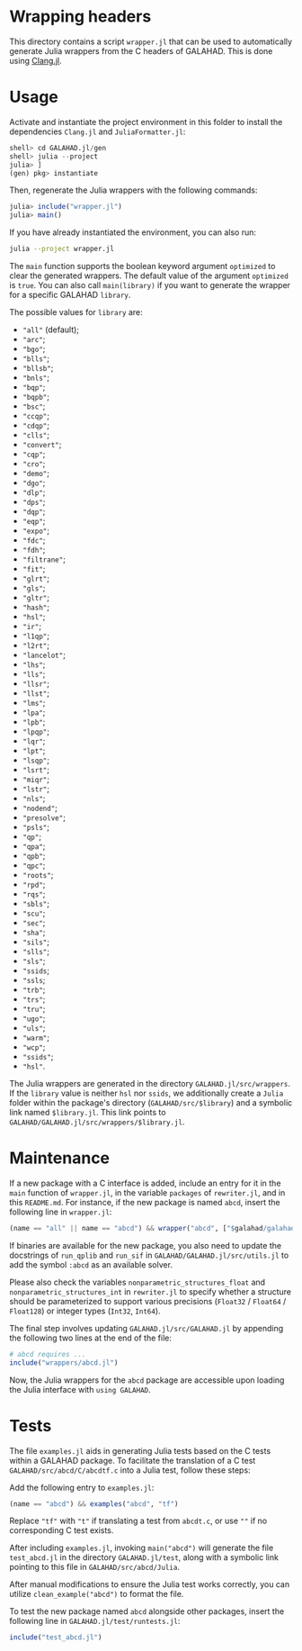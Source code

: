 # Wrapping headers

This directory contains a script `wrapper.jl` that can be used to
automatically generate Julia wrappers from the C headers of GALAHAD.
This is done using [Clang.jl](https://github.com/JuliaInterop/Clang.jl).

# Usage

Activate and instantiate the project environment in this folder
to install the dependencies `Clang.jl` and `JuliaFormatter.jl`:
```julia
shell> cd GALAHAD.jl/gen
shell> julia --project
julia> ]
(gen) pkg> instantiate
```

Then, regenerate the Julia wrappers with the following commands:
```julia
julia> include("wrapper.jl")
julia> main()
```

If you have already instantiated the environment, you can also run:
```bash
julia --project wrapper.jl
```

The `main` function supports the boolean keyword argument `optimized` to
clear the generated wrappers.  The default value of the argument
`optimized` is `true`.
You can also call `main(library)` if you want to
generate the wrapper for a specific GALAHAD `library`.

The possible values for `library` are:
- `"all"` (default);
- `"arc"`;
- `"bgo"`;
- `"blls"`;
- `"bllsb"`;
- `"bnls"`;
- `"bqp"`;
- `"bqpb"`;
- `"bsc"`;
- `"ccqp"`;
- `"cdqp"`;
- `"clls"`;
- `"convert"`;
- `"cqp"`;
- `"cro"`;
- `"demo"`;
- `"dgo"`;
- `"dlp"`;
- `"dps"`;
- `"dqp"`;
- `"eqp"`;
- `"expo"`;
- `"fdc"`;
- `"fdh"`;
- `"filtrane"`;
- `"fit"`;
- `"glrt"`;
- `"gls"`;
- `"gltr"`;
- `"hash"`;
- `"hsl"`;
- `"ir"`;
- `"l1qp"`;
- `"l2rt"`;
- `"lancelot"`;
- `"lhs"`;
- `"lls"`;
- `"llsr"`;
- `"llst"`;
- `"lms"`;
- `"lpa"`;
- `"lpb"`;
- `"lpqp"`;
- `"lqr"`;
- `"lpt"`;
- `"lsqp"`;
- `"lsrt"`;
- `"miqr"`;
- `"lstr"`;
- `"nls"`;
- `"nodend"`;
- `"presolve"`;
- `"psls"`;
- `"qp"`;
- `"qpa"`;
- `"qpb"`;
- `"qpc"`;
- `"roots"`;
- `"rpd"`;
- `"rqs"`;
- `"sbls"`;
- `"scu"`;
- `"sec"`;
- `"sha"`;
- `"sils"`;
- `"slls"`;
- `"sls"`;
- `"ssids`;
- `"ssls`;
- `"trb"`;
- `"trs"`;
- `"tru"`;
- `"ugo"`;
- `"uls"`;
- `"warm"`;
- `"wcp"`;
- `"ssids"`;
- `"hsl"`.

The Julia wrappers are generated in the directory `GALAHAD.jl/src/wrappers`.
If the `library` value is neither `hsl` nor `ssids`, we additionally create
a `Julia` folder within the package's directory (`GALAHAD/src/$library`) and
a symbolic link named `$library.jl`.
This link points to `GALAHAD/GALAHAD.jl/src/wrappers/$library.jl`.

# Maintenance

If a new package with a C interface is added, include an entry for it in
the `main` function of `wrapper.jl`, in the variable `packages` of
`rewriter.jl`, and in this `README.md`.  For instance, if the new
package is named `abcd`, insert the following line in `wrapper.jl`:

```julia
(name == "all" || name == "abcd") && wrapper("abcd", ["$galahad/galahad_abcd.h"], optimized, run_sif=bool, run_qplib=bool)
```

If binaries are available for the new package, you also need to update the docstrings of `run_qplib` and `run_sif` in `GALAHAD/GALAHAD.jl/src/utils.jl` to add the symbol `:abcd` as an available solver.

Please also check the variables `nonparametric_structures_float` and
`nonparametric_structures_int` in `rewriter.jl` to specify whether a structure should be
parameterized to support various precisions (`Float32` / `Float64` / `Float128`)
or integer types (`Int32`, `Int64`).

The final step involves updating `GALAHAD.jl/src/GALAHAD.jl` by
appending the following two lines at the end of the file:

```julia
# abcd requires ...
include("wrappers/abcd.jl")
```

Now, the Julia wrappers for the `abcd` package are accessible upon
loading the Julia interface with `using GALAHAD`.

# Tests

The file `examples.jl` aids in generating Julia tests based on the
C tests within a GALAHAD package. To facilitate the translation of a C
test `GALAHAD/src/abcd/C/abcdtf.c` into a Julia test, follow these steps:

Add the following entry to `examples.jl`:

```julia
(name == "abcd") && examples("abcd", "tf")
```

Replace `"tf"` with `"t"` if translating a test from `abcdt.c`, or use `""` if no corresponding C test exists.

After including `examples.jl`, invoking `main("abcd")` will generate the file `test_abcd.jl` in the
directory `GALAHAD.jl/test`, along with a symbolic link pointing to this file in `GALAHAD/src/abcd/Julia`.

After manual modifications to ensure the Julia test works correctly, you can utilize `clean_example("abcd")`
to format the file.

To test the new package named `abcd` alongside other packages, insert the following line in `GALAHAD.jl/test/runtests.jl`:

```julia
include("test_abcd.jl")
```
